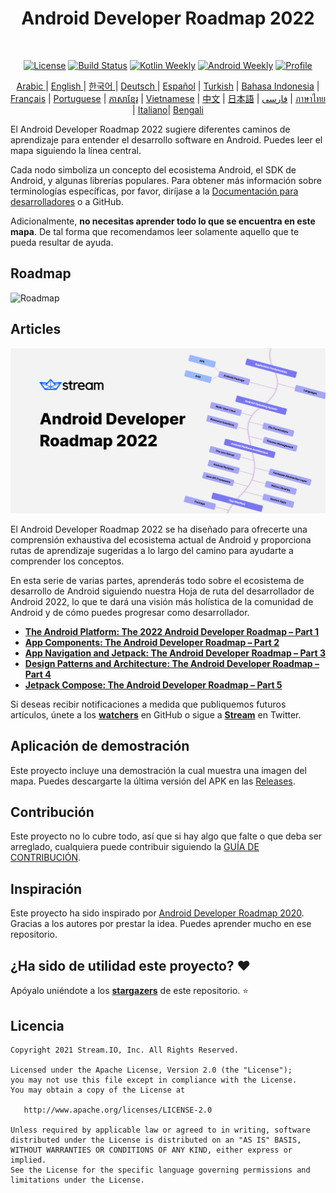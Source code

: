 
<h1 align="center">Android Developer Roadmap 2022</h1></br>

<p align="center">
  <a href="https://opensource.org/licenses/Apache-2.0"><img alt="License" src="https://img.shields.io/badge/License-Apache%202.0-blue.svg"/></a>
  <a href="https://github.com/skydoves/android-developer-roadmap/actions/workflows/build.yml"><img alt="Build Status" src="https://github.com/skydoves/android-developer-roadmap/actions/workflows/build.yml/badge.svg"/></a>
  <a href="https://mailchi.mp/kotlinweekly/kotlin-weekly-279"><img alt="Kotlin Weekly" src="https://skydoves.github.io/badges/kotlin-weekly2.svg"/></a>
  <a href="https://androidweekly.net/issues/issue-495"><img alt="Android Weekly" src="https://skydoves.github.io/badges/android-weekly.svg"/></a>
  <a href="https://github.com/skydoves"><img alt="Profile" src="https://skydoves.github.io/badges/skydoves.svg"/></a>
</p>
<p align="center">
<a href="/README_AR.md" target="_blank"> Arabic </a> | <a href="/README.md" target="_blank"> English </a> | <a href="/README_KR.md" target="_blank"> 한국어 </a> | <a href="/README_DE.md" target="_blank"> Deutsch </a>| <a href="/README_ES.md" target="_blank"> Español</a> | <a href="/README_TR.md" target="_blank"> Turkish</a> | <a href="/README_ID.md" target="_blank"> Bahasa Indonesia</a> | <a href="/README_FR.md" target="_blank"> Français</a> | <a href="/README_PT.md" target="_blank"> Portuguese</a> | <a href="/README_KHM.md" target="_blank">ភាសាខ្មែរ</a> | <a href="/README_VI.md" target="_blank">Vietnamese</a> | <a href="/README_CN.md" target="_blank">中文</a> | <a href="/README_JP.md" target="_blank">日本語</a> | <a href="/README_FA.md" target="_blank">فارسی</a> | <a href="/README_TH.md" target="_blank">ภาษาไทย</a> | <a href="/README_IT.md" target="_blank">Italiano</a>| <a href="/README_BD.md" target="_blank">Bengali</a>
</p>


El Android Developer Roadmap 2022 sugiere diferentes caminos de aprendizaje para entender el desarrollo software en Android. Puedes leer el mapa siguiendo la línea central. <br>

Cada nodo simboliza un concepto del ecosistema Android, el SDK de Android, y algunas librerías populares. Para obtener más información sobre terminologías específicas, por favor, diríjase a la [Documentación para desarrolladores](https://developer.android.com/reference) o a GitHub. <br>

Adicionalmente, **no necesitas aprender todo lo que se encuentra en este mapa**. De tal forma que recomendamos leer solamente aquello que te pueda resultar de ayuda.

## Roadmap

<picture>
  <source media="(prefers-color-scheme: dark)" srcset="images/android_developer_roadmap_dark.png">
  <img alt="Roadmap" src="images/android_developer_roadmap.png">
</picture>

## Articles

<a href="https://getstream.io/blog/android-developer-roadmap/"><img src="images/article.png" /></a><br>

El Android Developer Roadmap 2022 se ha diseñado para ofrecerte una comprensión exhaustiva del ecosistema actual de Android y proporciona rutas de aprendizaje sugeridas a lo largo del camino para ayudarte a comprender los conceptos.<br>

En esta serie de varias partes, aprenderás todo sobre el ecosistema de desarrollo de Android siguiendo nuestra Hoja de ruta del desarrollador de Android 2022, lo que te dará una visión más holística de la comunidad de Android y de cómo puedes progresar como desarrollador.

- **[The Android Platform: The 2022 Android Developer Roadmap – Part 1](https://getstream.io/blog/android-developer-roadmap/)**
- **[App Components: The Android Developer Roadmap – Part 2](https://getstream.io/blog/android-developer-roadmap-part-2/)**
- **[App Navigation and Jetpack: The Android Developer Roadmap – Part 3](https://getstream.io/blog/android-developer-roadmap-part-3/)**
- **[Design Patterns and Architecture: The Android Developer Roadmap – Part 4](https://getstream.io/blog/design-patterns-and-architecture-the-android-developer-roadmap-part-4/)**
- **[Jetpack Compose: The Android Developer Roadmap – Part 5](https://getstream.io/blog/android-developer-roadmap-part-5/)**

Si deseas recibir notificaciones a medida que publiquemos futuros artículos, únete a los **[watchers](https://github.com/skydoves/android-developer-roadmap/watchers)** en GitHub o sigue a **[Stream](https://twitter.com/getstream_io)** en Twitter.

## Aplicación de demostración

Este proyecto incluye una demostración la cual muestra una imagen del mapa. Puedes descargarte la última versión del APK en las [Releases](https://github.com/skydoves/android-developer-roadmap/releases).

## Contribución

Este proyecto no lo cubre todo, así que si hay algo que falte o que deba ser arreglado, cualquiera puede contribuir siguiendo la [GUÍA DE CONTRIBUCIÓN](CONTRIBUTING.md).

## Inspiración

Este proyecto ha sido inspirado por [Android Developer Roadmap 2020](https://github.com/mobile-roadmap/android-developer-roadmap). Gracias a los autores por prestar la idea. Puedes aprender mucho en ese repositorio.

## ¿Ha sido de utilidad este proyecto? :heart:

Apóyalo uniéndote a los __[stargazers](https://github.com/skydoves/android-developer-roadmap/stargazers)__ de este repositorio. :star:

## Licencia
```
Copyright 2021 Stream.IO, Inc. All Rights Reserved.

Licensed under the Apache License, Version 2.0 (the "License");
you may not use this file except in compliance with the License.
You may obtain a copy of the License at

   http://www.apache.org/licenses/LICENSE-2.0

Unless required by applicable law or agreed to in writing, software
distributed under the License is distributed on an "AS IS" BASIS,
WITHOUT WARRANTIES OR CONDITIONS OF ANY KIND, either express or implied.
See the License for the specific language governing permissions and
limitations under the License.
```
